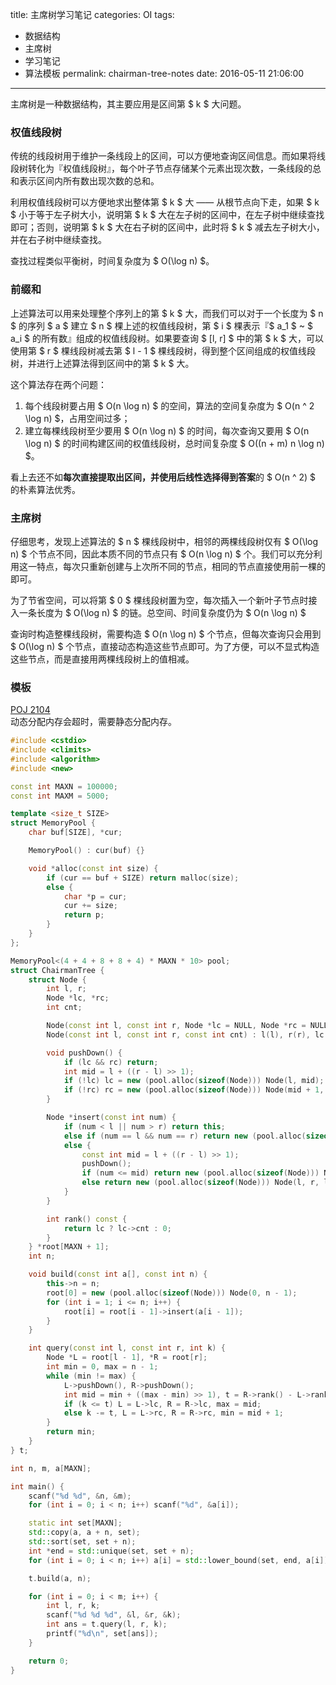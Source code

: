 title: 主席树学习笔记
categories: OI
tags: 
  - 数据结构
  - 主席树
  - 学习笔记
  - 算法模板
permalink: chairman-tree-notes
date: 2016-05-11 21:06:00
---

主席树是一种数据结构，其主要应用是区间第 $ k $ 大问题。

<!-- more -->

### 权值线段树
传统的线段树用于维护一条线段上的区间，可以方便地查询区间信息。而如果将线段树转化为『权值线段树』，每个叶子节点存储某个元素出现次数，一条线段的总和表示区间内所有数出现次数的总和。

利用权值线段树可以方便地求出整体第 $ k $ 大 —— 从根节点向下走，如果 $ k $ 小于等于左子树大小，说明第 $ k $ 大在左子树的区间中，在左子树中继续查找即可；否则，说明第 $ k $ 大在右子树的区间中，此时将 $ k $ 减去左子树大小，并在右子树中继续查找。

查找过程类似平衡树，时间复杂度为 $ O(\log n) $。

### 前缀和
上述算法可以用来处理整个序列上的第 $ k $ 大，而我们可以对于一个长度为 $ n $ 的序列 $ a $ 建立 $ n $ 棵上述的权值线段树，第 $ i $ 棵表示『$ a_1 $ ~ $ a_i $ 的所有数』组成的权值线段树。如果要查询 $ [l, r] $ 中的第 $ k $ 大，可以使用第 $ r $ 棵线段树减去第 $ l - 1 $ 棵线段树，得到整个区间组成的权值线段树，并进行上述算法得到区间中的第 $ k $ 大。

这个算法存在两个问题：

1. 每个线段树要占用 $ O(n \log n) $ 的空间，算法的空间复杂度为 $ O(n ^ 2 \log n) $，占用空间过多；
2. 建立每棵线段树至少要用 $ O(n \log n) $ 的时间，每次查询又要用 $ O(n \log n) $ 的时间构建区间的权值线段树，总时间复杂度 $ O((n + m) n \log n) $。

看上去还不如**每次直接提取出区间，并使用后线性选择得到答案**的 $ O(n ^ 2) $ 的朴素算法优秀。

### 主席树
仔细思考，发现上述算法的 $ n $ 棵线段树中，相邻的两棵线段树仅有 $ O(\log n) $ 个节点不同，因此本质不同的节点只有 $ O(n \log n) $ 个。我们可以充分利用这一特点，每次只重新创建与上次所不同的节点，相同的节点直接使用前一棵的即可。

为了节省空间，可以将第 $ 0 $ 棵线段树置为空，每次插入一个新叶子节点时接入一条长度为 $ O(\log n) $ 的链。总空间、时间复杂度仍为 $ O(n \log n) $

查询时构造整棵线段树，需要构造 $ O(n \log n) $ 个节点，但每次查询只会用到 $ O(\log n) $ 个节点，直接动态构造这些节点即可。为了方便，可以不显式构造这些节点，而是直接用两棵线段树上的值相减。

### 模板
[POJ 2104](http://poj.org/problem?id=2104)  
动态分配内存会超时，需要静态分配内存。

```c++
#include <cstdio>
#include <climits>
#include <algorithm>
#include <new>

const int MAXN = 100000;
const int MAXM = 5000;

template <size_t SIZE>
struct MemoryPool {
	char buf[SIZE], *cur;

	MemoryPool() : cur(buf) {}

	void *alloc(const int size) {
		if (cur == buf + SIZE) return malloc(size);
		else {
			char *p = cur;
			cur += size;
			return p;
		}
	}
};

MemoryPool<(4 + 4 + 8 + 8 + 4) * MAXN * 10> pool;
struct ChairmanTree {
	struct Node {
		int l, r;
		Node *lc, *rc;
		int cnt;

		Node(const int l, const int r, Node *lc = NULL, Node *rc = NULL) : l(l), r(r), lc(lc), rc(rc), cnt((lc ? lc->cnt : 0) + (rc ? rc->cnt : 0)) {}
		Node(const int l, const int r, const int cnt) : l(l), r(r), lc(NULL), rc(NULL), cnt(cnt) {}

		void pushDown() {
			if (lc && rc) return;
			int mid = l + ((r - l) >> 1);
			if (!lc) lc = new (pool.alloc(sizeof(Node))) Node(l, mid);
			if (!rc) rc = new (pool.alloc(sizeof(Node))) Node(mid + 1, r);
		}

		Node *insert(const int num) {
			if (num < l || num > r) return this;
			else if (num == l && num == r) return new (pool.alloc(sizeof(Node))) Node(l, r, this->cnt + 1);
			else {
				const int mid = l + ((r - l) >> 1);
				pushDown();
				if (num <= mid) return new (pool.alloc(sizeof(Node))) Node(l, r, lc->insert(num), rc);
				else return new (pool.alloc(sizeof(Node))) Node(l, r, lc, rc->insert(num));
			}
		}

		int rank() const {
			return lc ? lc->cnt : 0;
		}
	} *root[MAXN + 1];
	int n;

	void build(const int a[], const int n) {
		this->n = n;
		root[0] = new (pool.alloc(sizeof(Node))) Node(0, n - 1);
		for (int i = 1; i <= n; i++) {
			root[i] = root[i - 1]->insert(a[i - 1]);
		}
	}

	int query(const int l, const int r, int k) {
		Node *L = root[l - 1], *R = root[r];
		int min = 0, max = n - 1;
		while (min != max) {
			L->pushDown(), R->pushDown();
			int mid = min + ((max - min) >> 1), t = R->rank() - L->rank();
			if (k <= t) L = L->lc, R = R->lc, max = mid;
			else k -= t, L = L->rc, R = R->rc, min = mid + 1;
		}
		return min;
	}
} t;

int n, m, a[MAXN];

int main() {
	scanf("%d %d", &n, &m);
	for (int i = 0; i < n; i++) scanf("%d", &a[i]);

	static int set[MAXN];
	std::copy(a, a + n, set);
	std::sort(set, set + n);
	int *end = std::unique(set, set + n);
	for (int i = 0; i < n; i++) a[i] = std::lower_bound(set, end, a[i]) - set;

	t.build(a, n);

	for (int i = 0; i < m; i++) {
		int l, r, k;
		scanf("%d %d %d", &l, &r, &k);
		int ans = t.query(l, r, k);
		printf("%d\n", set[ans]);
	}

	return 0;
}
```
